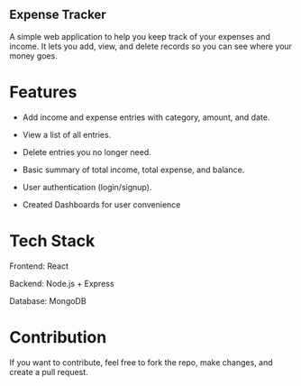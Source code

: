 ## Expense Tracker
A simple web application to help you keep track of your expenses and income. It lets you add, view, and delete records so you can see where your money goes.

# Features

- Add income and expense entries with category, amount, and date.

- View a list of all entries.

- Delete entries you no longer need.

- Basic summary of total income, total expense, and balance.

- User authentication (login/signup).

- Created Dashboards for user convenience

# Tech Stack

Frontend: React

Backend: Node.js + Express

Database: MongoDB

# Contribution

If you want to contribute, feel free to fork the repo, make changes, and create a pull request.
